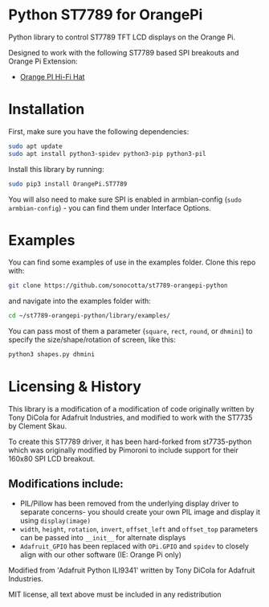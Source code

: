 # Python ST7789 for OrangePi

Python library to control ST7789 TFT LCD displays on the Orange Pi.

Designed to work with the following ST7789 based SPI breakouts and Orange Pi Extension:

- [Orange PI Hi-Fi Hat](https://sonocotta.com/orange-pi-hi-fi-hat/)

# Installation

First, make sure you have the following dependencies:

````bash
sudo apt update
sudo apt install python3-spidev python3-pip python3-pil
````

Install this library by running:

````bash
sudo pip3 install OrangePi.ST7789
````

You will also need to make sure SPI is enabled in armbian-config (`sudo armbian-config`) - you can find them under Interface Options. 

# Examples

You can find some examples of use in the examples folder. Clone this repo with:

```bash
git clone https://github.com/sonocotta/st7789-orangepi-python
```

and navigate into the examples folder with:

```bash
cd ~/st7789-orangepi-python/library/examples/
```

You can pass most of them a parameter (`square`, `rect`, `round`, or `dhmini`) to specify the size/shape/rotation of screen, like this:

```bash
python3 shapes.py dhmini
```

# Licensing & History

This library is a modification of a modification of code originally written by Tony DiCola for Adafruit Industries, and modified to work with the ST7735 by Clement Skau.

To create this ST7789 driver, it has been hard-forked from st7735-python which was originally modified by Pimoroni to include support for their 160x80 SPI LCD breakout.

## Modifications include:

* PIL/Pillow has been removed from the underlying display driver to separate concerns- you should create your own PIL image and display it using `display(image)`
* `width`, `height`, `rotation`, `invert`, `offset_left` and `offset_top` parameters can be passed into `__init__` for alternate displays
* `Adafruit_GPIO` has been replaced with `OPi.GPIO` and `spidev` to closely align with our other software (IE: Orange Pi only)

Modified from 'Adafruit Python ILI9341' written by Tony DiCola for Adafruit Industries.

MIT license, all text above must be included in any redistribution
